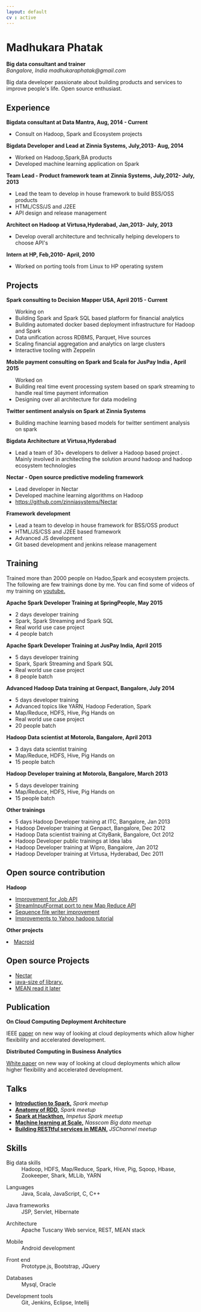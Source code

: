 ```yaml
---
layout: default
cv : active
---
```

 <div class="row">
 <div class="col-sm-12">
 	<h1> Madhukara Phatak</h1>
 	<span><strong>Big data consultant and trainer</strong></span>
 	<address>
 	<span>Bangalore, India</span>
 	<span>madhukaraphatak@gmail.com</span>
 	</address>

  <p>
   Big data developer passionate about building products and services to improve people's life. Open source enthusiast.
  </p>

  <h2> Experience</h2>

  <p><strong>Bigdata consultant at Data Mantra, Aug, 2014 - Current </strong></p>  

  <ul>
  	<li>Consult on Hadoop, Spark and Ecosystem projects</li>
  </ul>


  <p><strong>Bigdata Developer and Lead at Zinnia Systems, July,2013- Aug, 2014</strong></p>  
  <ul>
  	<li>Worked on Hadoop,Spark,BA products</li>
  	<li> Developed machine learning application on Spark</li>
  </ul>

  <p><strong>Team Lead - Product framework team at Zinnia Systems, July,2012- July, 2013</strong></p>  
  <ul>
  	<li>Lead the team to develop in house framework to build BSS/OSS products</li>
  	<li>HTML/CSS/JS and J2EE</li>
  	<li>API design and release management</li>
  </ul>

  <p><strong>Architect on Hadoop at Virtusa,Hyderabad, Jan,2013- July, 2013</strong></p>  
  <ul>
  	<li>Develop overall architecture and technically helping developers to choose API's</li>
  </ul>

  <p><strong>Intern at HP,
   Feb,2010- April, 2010</strong></p>  
  <ul>
  	<li>Worked on porting tools from Linux to HP operating system</li>
  </ul>


  <h2> Projects </h2>

  <p><strong>Spark consulting to Decision Mapper USA, April 2015 - Current </strong></p>  
 <ul>
    Working on

   <li>Building Spark and Spark SQL based platform for financial analytics</li>

   <li>Building automated docker based deployment infrastructure for Hadoop and Spark</li>

   <li>Data unification across RDBMS, Parquet, Hive sources</li>

   <li>Scaling financial aggregation and analytics on large clusters</li>

  <li> Interactive tooling with Zeppelin </li>
 </ul>


  <p><strong>Mobile payment consulting on Spark and Scala for JusPay India , April 2015</strong></p>  
 <ul>
    Worked on

   <li>Building real time event processing system based on
   spark streaming to handle real time payment information</li>
   <li>Designing over all architecture for data modeling</li>
 </ul>


   <p><strong>Twitter sentiment analysis on Spark at Zinnia Systems</strong></p>  
  <ul>
  	<li>Building machine learning based models for twitter sentiment analysis on spark</li>
  </ul>


   <p><strong>Bigdata Architecture at Virtusa,Hyderabad</strong></p>  
  <ul>
  	<li>Lead a team of 30+ developers to deliver a Hadoop based project . Mainly involved in
    architecting the solution around hadoop and hadoop ecosystem technologies</li>
  </ul>

  <p><strong>Nectar - Open source predictive modeling framework</strong></p>  
  <ul>
  	<li>Lead developer in Nectar</li>
  	<li>Developed machine learning algorithms on Hadoop</li>
  	<li><a href="https://github.com/zinniasystems/Nectar">https://github.com/zinniasystems/Nectar</a></li>
  </ul>

  <p><strong>Framework development</strong></p>  
  <ul>
  	<li>Lead a team to develop in house framework for BSS/OSS product</li>
  	<li>HTML/JS/CSS and J2EE based framework</li>
  	<li>Advanced JS development</li>
  	<li>Git based development and jenkins release management</li>
  </ul>

  <h2 id="training"> Training </h2>

   <p>Trained more than 2000 people on Hadoo,Spark and ecosystem projects. The following are few trainings done by me. You can find some of videos of my training on <a href="https://www.youtube.com/watch?v=WVdyuVwWcBc" blank="true"> youtube.</a></p>

   <p><strong>Apache Spark Developer Training at SpringPeople, May 2015 </strong>
   <ul>
   <li>2 days developer training</li>
   <li>Spark, Spark Streaming and Spark SQL</li>
   <li> Real world use case project</li>
   <li> 4 people batch</li>
   </ul>

   <p><strong>Apache Spark Developer Training at JusPay India, April 2015</strong>
   <ul>
   <li>5 days developer training</li>
   <li>Spark, Spark Streaming and Spark SQL</li>
   <li> Real world use case project</li>
   <li> 8 people batch</li>
   </ul>

   <p><strong>Advanced Hadoop Data training at Genpact, Bangalore, July 2014</strong>
   <ul>
   <li>5 days developer training</li>
   <li>Advanced topics like YARN, Hadoop Federation, Spark</li>
   <li>Map/Reduce, HDFS, Hive, Pig Hands on</li>
   <li> Real world use case project</li>
   <li> 20 people batch</li>
   </ul>

   <p><strong>Hadoop Data scientist at Motorola, Bangalore, April 2013</strong>
   <ul>
   <li>3 days data scientist training</li>
   <li>Map/Reduce, HDFS, Hive, Pig Hands on</li>
   <li> 15 people batch</li>
   </ul>


   <p><strong>Hadoop Developer training at Motorola, Bangalore, March 2013</strong>
   <ul>
   <li>5 days developer training</li>
   <li>Map/Reduce, HDFS, Hive, Pig Hands on</li>
   <li> 15 people batch</li>
   </ul>

   <p><strong>Other trainings</strong>

   <ul>
   <li>5 days Hadoop Developer training at ITC, Bangalore, Jan 2013</li>
   <li>Hadoop Developer training at Genpact, Bangalore, Dec 2012</li>
   <li>Hadoop Data scientist training at CityBank, Bangalore, Oct 2012</li>
   <li> Hadoop Developer public trainings at Idea labs</li>
   <li>Hadoop Developer training at Wipro, Bangalore, Jan 2012 </li>
   <li>Hadoop Developer training at Virtusa, Hyderabad, Dec 2011</li>
  </ul>

  <h2> Open source contribution</h2>

  <p><strong>Hadoop</strong></p>  
  <ul>
  <li> <a href="https://issues.apache.org/jira/browse/MAPREDUCE-4371">Improvement for Job API </a></li>
  <li> <a href="https://issues.apache.org/jira/browse/HADOOP-8521">StreamInputFormat port to new Map Reduce API</a></li>
  <li> <a href="https://issues.apache.org/jira/browse/HADOOP-8531">Sequence file writer improvement</a></li>  
  <li> <a href="https://bitbucket.org/phatak_dev/yahoohadooptutorialcoderw">Improvements to Yahoo hadoop tutorial</a></li>  
  </ul>

  <p><strong>Other projects</strong></p>
  <li> <a href="https://github.com/macroid/macroid-starter">
  Macroid</a></li>

  <h2> Open source Projects </h2>
  <ul>
  <li> <a href="https://github.com/zinniasystems/Nectar">
  Nectar</a></li>
  <li> <a href="https://github.com/phatak-dev/mean-readitlater">java-size of library.</a></li>
  <li> <a href="https://github.com/phatak-dev/mean-readitlater">
  MEAN read it later</a></li>
  </ul>

 <h2> Publication </h2>
 <p><strong>On Cloud Computing Deployment Architecture</strong></p>
 <p> IEEE <a href="http://ieeexplore.ieee.org/xpl/articleDetails.jsp?tp=&amp;arnumber=5643276&amp;url=http://ieeexplore.ieee.org/xpls/abs_all.jsp?arnumber=5643276#!">paper</a> on new way of looking at cloud deployments which allow higher flexibility
and accelerated development.

<p><strong>Distributed Computing in Business Analytics</strong></p>
 <p> <a href="http://zinniasystems.com/pdfs/Distributed_Computing_in_Business_Analytics.pdf">White paper</a> on new way of looking at cloud deployments which allow higher flexibility
and accelerated development.

<h2> Talks</h2>
<ul>
<li><a href="https://www.youtube.com/watch?v=9mN3N3aoF2w"><strong>Introduction to Spark,</strong></a><i> Spark meetup</i> </li>
<li><a href="https://www.youtube.com/watch?v=WVdyuVwWcBc"><strong>Anatomy of RDD,</strong></a><i> Spark meetup</i> </li>
 <li><a href="http://www.slideshare.net/madhukaraphatak/spark-athackthon8jan2014"><strong>Spark at Hackthon,</strong></a><i> Impetus Spark meetup</i> </li>
 <li><a href="http://www.slideshare.net/madhukaraphatak/machine-learninginspark"><strong>Machine learning at Scale,</strong></a><i> Nasscom Big data meetup</i> </li>
 <li><a href="http://www.slideshare.net/madhukaraphatak/mean-41838061"><strong>Building RESTtful services in MEAN,</strong></a><i> JSChannel meetup</i> </li>

</ul>


 <h2> Skills </h2>
 <dl class="dl-horizontal">
  <dt>Big data skills</dt>
  <dd> Hadoop, HDFS, Map/Reduce, Spark, Hive, Pig, Sqoop, Hbase, Zookeeper, Shark, MLLib, YARN
  </dd>
  </dl>

  <dl class="dl-horizontal">
  <dt>Languages</dt>
  <dd> Java, Scala, JavaScript, C, C++
  </dd>
  </dl>
  <dl class="dl-horizontal">
  <dt>Java frameworks</dt>
  <dd> JSP, Servlet, Hibernate
  </dd>
  </dl>
  <dl class="dl-horizontal">
  <dt>Architecture</dt>
  <dd> Apache Tuscany Web service, REST, MEAN stack
  </dd>
  </dl>
  <dl class="dl-horizontal">
  <dt>Mobile</dt>
  <dd> Android development
  </dd>
  </dl>
  <dl class="dl-horizontal">
  <dt>Front end</dt>
  <dd> Prototype.js, Bootstrap, JQuery
  </dd>
  </dl>
  <dl class="dl-horizontal">
  <dt>Databases</dt>
  <dd>Mysql, Oracle
  </dd>
  </dl>
  <dl class="dl-horizontal">
  <dt>Development tools</dt>
  <dd>Git, Jenkins, Eclipse, Intellij
  </dd>
  </dl>

</div>
</div>
